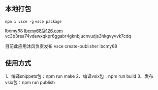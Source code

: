 ## 本地打包
`npm i vsce -g`
`vsce package`


lbcmy68
lbcmy68@126.com
vc3b3rea74vdewxqkpr6ggabr4gknbjucnvudjs3hkgvyvvk7cdq

目前此应用沐风负责发布
vsce create-publisher lbcmy68


## 使用方式
1、编译snippets包：npm run make
2、编译vsix包：npm run build
3、发布vsix包：npm run publish
